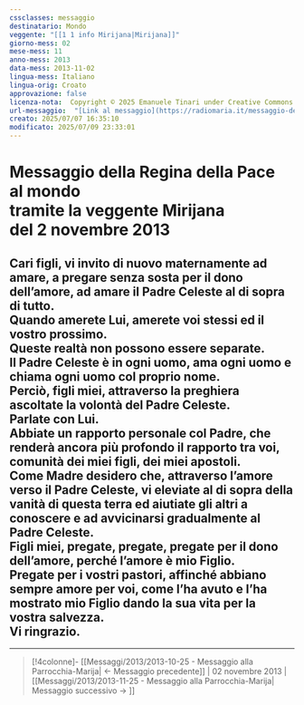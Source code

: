 ```yaml
---
cssclasses: messaggio
destinatario: Mondo
veggente: "[[1 1 info Mirijana|Mirijana]]"
giorno-mess: 02
mese-mess: 11
anno-mess: 2013
data-mess: 2013-11-02
lingua-mess: Italiano
lingua-orig: Croato
approvazione: false
licenza-nota:  Copyright © 2025 Emanuele Tinari under Creative Commons BY-NC-SA 4.0 https://creativecommons.org/licenses/by-nc-sa/4.0/
url-messaggio:  "[Link al messaggio](https://radiomaria.it/messaggio-del-2-novembre-2013/)"
creato: 2025/07/07 16:35:10
modificato: 2025/07/09 23:33:01
---
```


# Messaggio della Regina della Pace<br>al mondo<br>tramite la veggente Mirijana<br>del 2 novembre 2013

## Cari figli, vi invito di nuovo maternamente ad amare, a pregare senza sosta per il dono dell’amore, ad amare il Padre Celeste al di sopra di tutto.<br>Quando amerete Lui, amerete voi stessi ed il vostro prossimo.<br>Queste realtà non possono essere separate.<br>Il Padre Celeste è in ogni uomo, ama ogni uomo e chiama ogni uomo col proprio nome.<br>Perciò, figli miei, attraverso la preghiera ascoltate la volontà del Padre Celeste.<br>Parlate con Lui.<br>Abbiate un rapporto personale col Padre, che renderà ancora più profondo il rapporto tra voi, comunità dei miei figli, dei miei apostoli.<br>Come Madre desidero che, attraverso l’amore verso il Padre Celeste, vi eleviate al di sopra della vanità di questa terra ed aiutiate gli altri a conoscere e ad avvicinarsi gradualmente al Padre Celeste.<br>Figli miei, pregate, pregate, pregate per il dono dell’amore, perché l’amore è mio Figlio.<br>Pregate per i vostri pastori, affinché abbiano sempre amore per voi, come l’ha avuto e l’ha mostrato mio Figlio dando la sua vita per la vostra salvezza.<br>Vi ringrazio.

***

> [!4colonne]- [[Messaggi/2013/2013-10-25 - Messaggio alla Parrocchia-Marija| ← Messaggio precedente]] | 02 novembre 2013 | [[Messaggi/2013/2013-11-25 - Messaggio alla Parrocchia-Marija| Messaggio successivo → ]]